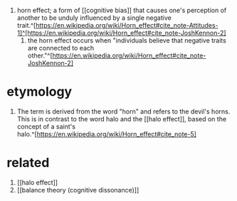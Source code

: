 1. horn effect; a form of [[cognitive bias]] that causes one's perception of another to be unduly influenced by a single negative trait.^[https://en.wikipedia.org/wiki/Horn_effect#cite_note-Attitudes-1]^[https://en.wikipedia.org/wiki/Horn_effect#cite_note-JoshKennon-2]
	1. the horn effect occurs when "individuals believe that negative traits are connected to each other."^[https://en.wikipedia.org/wiki/Horn_effect#cite_note-JoshKennon-2]

# etymology
1. The term is derived from the word "horn" and refers to the devil's horns. This is in contrast to the word halo and the [[halo effect]], based on the concept of a saint's halo.^[https://en.wikipedia.org/wiki/Horn_effect#cite_note-5]

# related
1. [[halo effect]]
2. [[balance theory (cognitive dissonance)]]